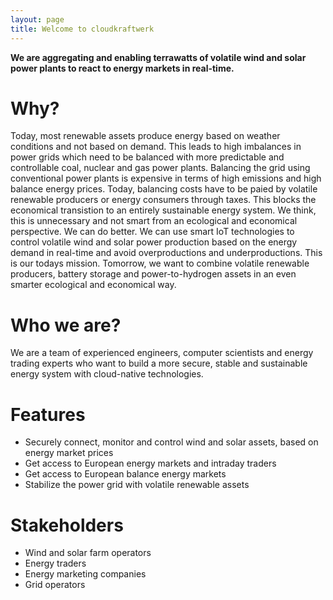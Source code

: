 ```yaml
---
layout: page
title: Welcome to cloudkraftwerk
---
```


**We are aggregating and enabling terrawatts of volatile wind and solar power plants to react to energy markets in real-time.**

# Why?

Today, most renewable assets produce energy based on weather conditions and not based on demand. This leads to high imbalances in power grids which need to be balanced with more predictable and controllable coal, nuclear and gas power plants. Balancing the grid using conventional power plants is expensive in terms of high emissions and high balance energy prices. Today, balancing costs have to be paied by volatile renewable producers or energy consumers through taxes. This blocks the economical transistion to an entirely sustainable energy system. We think, this is unnecessary and not smart from an ecological and economical perspective. We can do better. We can use smart IoT technologies to control volatile wind and solar power production based on the energy demand in real-time and avoid overproductions and underproductions. This is our todays mission. Tomorrow, we want to combine volatile renewable producers, battery storage and power-to-hydrogen assets in an even smarter ecological and economical way.

# Who we are?

We are a team of experienced engineers, computer scientists and energy trading experts who want to build a more secure, stable and sustainable energy system with cloud-native technologies.

# Features

* Securely connect, monitor and control wind and solar assets, based on energy market prices
* Get access to European energy markets and intraday traders
* Get access to European balance energy markets
* Stabilize the power grid with volatile renewable assets

# Stakeholders

* Wind and solar farm operators
* Energy traders
* Energy marketing companies
* Grid operators